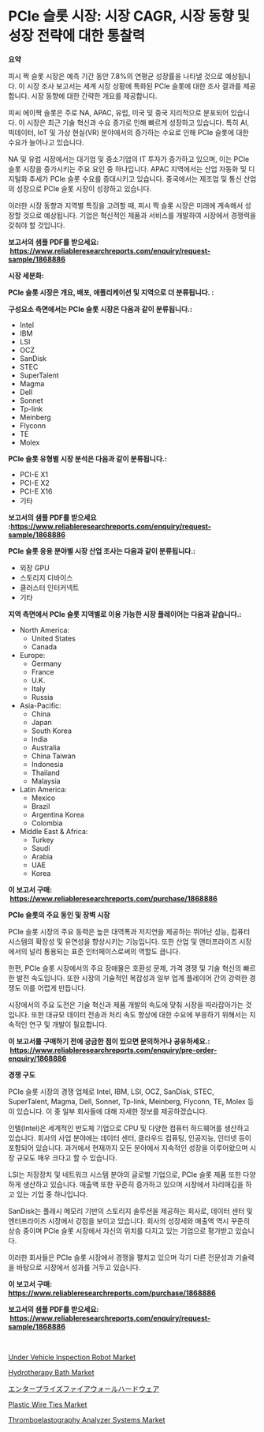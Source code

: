 <p><h1>PCIe 슬롯 시장: 시장 CAGR, 시장 동향 및 성장 전략에 대한 통찰력</h1></p><p><strong>요약</strong></p>
<p><p>피시 짝 슬롯 시장은 예측 기간 동안 7.8%의 연평균 성장률을 나타낼 것으로 예상됩니다. 이 시장 조사 보고서는 세계 시장 상황에 특화된 PCIe 슬롯에 대한 조사 결과를 제공합니다. 시장 동향에 대한 간략한 개요를 제공합니다.</p><p>피씨 에이짝 슬롯은 주로 NA, APAC, 유럽, 미국 및 중국 지리적으로 분포되어 있습니다. 이 시장은 최근 기술 혁신과 수요 증가로 인해 빠르게 성장하고 있습니다. 특히 AI, 빅데이터, IoT 및 가상 현실(VR) 분야에서의 증가하는 수요로 인해 PCIe 슬롯에 대한 수요가 늘어나고 있습니다. </p><p>NA 및 유럽 시장에서는 대기업 및 중소기업의 IT 투자가 증가하고 있으며, 이는 PCIe 슬롯 시장을 증가시키는 주요 요인 중 하나입니다. APAC 지역에서는 산업 자동화 및 디지털화 추세가 PCIe 슬롯 수요를 증대시키고 있습니다. 중국에서는 제조업 및 통신 산업의 성장으로 PCIe 슬롯 시장이 성장하고 있습니다.</p><p>이러한 시장 동향과 지역별 특징을 고려할 때, 피시 짝 슬롯 시장은 미래에 계속해서 성장할 것으로 예상됩니다. 기업은 혁신적인 제품과 서비스를 개발하여 시장에서 경쟁력을 갖춰야 할 것입니다.</p></p>
<p><strong>보고서의 샘플 PDF를 받으세요: &nbsp;<a href="https://www.reliableresearchreports.com/enquiry/request-sample/1868886">https://www.reliableresearchreports.com/enquiry/request-sample/1868886</a></strong></p>
<p><strong>시장 세분화:</strong></p>
<p><strong> PCIe 슬롯 시장은 개요, 배포, 애플리케이션 및 지역으로 더 분류됩니다. :</strong></p>
<p><strong>구성요소 측면에서는 PCIe 슬롯 시장은 다음과 같이 분류됩니다.:</strong></p>
<p><ul><li>Intel</li><li>IBM</li><li>LSI</li><li>OCZ</li><li>SanDisk</li><li>STEC</li><li>SuperTalent</li><li>Magma</li><li>Dell</li><li>Sonnet</li><li>Tp-link</li><li>Meinberg</li><li>Flyconn</li><li>TE</li><li>Molex</li></ul></p>
<p><strong> PCIe 슬롯 유형별 시장 분석은 다음과 같이 분류됩니다.:</strong></p>
<p><ul><li>PCI-E X1</li><li>PCI-E X2</li><li>PCI-E X16</li><li>기타</li></ul></p>
<p><strong>보고서의 샘플 PDF를 받으세요 :<a href="https://www.reliableresearchreports.com/enquiry/request-sample/1868886">https://www.reliableresearchreports.com/enquiry/request-sample/1868886</a></strong></p>
<p><strong> PCIe 슬롯 응용 분야별 시장 산업 조사는 다음과 같이 분류됩니다.:</strong></p>
<p><ul><li>외장 GPU</li><li>스토리지 디바이스</li><li>클러스터 인터커넥트</li><li>기타</li></ul></p>
<p><strong>지역 측면에서 PCIe 슬롯 지역별로 이용 가능한 시장 플레이어는 다음과 같습니다.:</strong></p>
<p><ul>
    <li>
        North America:
        <ul>
            <li>United States</li>
            <li>Canada</li>
        </ul>
    </li>
    <li>
        Europe:
        <ul>
            <li>Germany</li>
            <li>France</li>
            <li>U.K.</li>
            <li>Italy</li>
            <li>Russia</li>
        </ul>
    </li>
    <li>
        Asia-Pacific:
        <ul>
            <li>China</li>
            <li>Japan</li>
            <li>South Korea</li>
            <li>India</li>
            <li>Australia</li>
            <li>China Taiwan</li>
            <li>Indonesia</li>
            <li>Thailand</li>
            <li>Malaysia</li>
        </ul>
    </li>
    <li>
        Latin America:
        <ul>
            <li>Mexico</li>
            <li>Brazil</li>
            <li>Argentina Korea</li>
            <li>Colombia</li>
        </ul>
    </li>
    <li>
        Middle East & Africa:
        <ul>
            <li>Turkey</li>
            <li>Saudi</li>
            <li>Arabia</li>
            <li>UAE</li>
            <li>Korea</li>
        </ul>
    </li>
    </ul></p>
<p><strong>이 보고서 구매: &nbsp;<a href="https://www.reliableresearchreports.com/purchase/1868886">https://www.reliableresearchreports.com/purchase/1868886</a></strong></p>
<p><strong>PCIe 슬롯의 주요 동인 및 장벽 시장</strong></p>
<p><p>PCIe 슬롯 시장의 주요 동력은 높은 대역폭과 저지연을 제공하는 뛰어난 성능, 컴퓨터 시스템의 확장성 및 유연성을 향상시키는 기능입니다. 또한 산업 및 엔터프라이즈 시장에서의 널리 통용되는 표준 인터페이스로써의 역할도 큽니다.</p><p>한편, PCIe 슬롯 시장에서의 주요 장애물은 호환성 문제, 가격 경쟁 및 기술 혁신의 빠르한 발전 속도입니다. 또한 시장의 기술적인 복잡성과 일부 업계 플레이어 간의 강력한 경쟁도 이를 어렵게 만듭니다.</p><p>시장에서의 주요 도전은 기술 혁신과 제품 개발의 속도에 맞춰 시장을 따라잡아가는 것입니다. 또한 대규모 데이터 전송과 처리 속도 향상에 대한 수요에 부응하기 위해서는 지속적인 연구 및 개발이 필요합니다.</p></p>
<p><strong>이 보고서를 구매하기 전에 궁금한 점이 있으면 문의하거나 공유하세요.: &nbsp;<a href="https://www.reliableresearchreports.com/enquiry/pre-order-enquiry/1868886">https://www.reliableresearchreports.com/enquiry/pre-order-enquiry/1868886</a></strong></p>
<p><strong>경쟁 구도</strong></p>
<p><p>PCIe 슬롯 시장의 경쟁 업체로 Intel, IBM, LSI, OCZ, SanDisk, STEC, SuperTalent, Magma, Dell, Sonnet, Tp-link, Meinberg, Flyconn, TE, Molex 등이 있습니다. 이 중 일부 회사들에 대해 자세한 정보를 제공하겠습니다.</p><p>인텔(Intel)은 세계적인 반도체 기업으로 CPU 및 다양한 컴퓨터 하드웨어를 생산하고 있습니다. 회사의 사업 분야에는 데이터 센터, 클라우드 컴퓨팅, 인공지능, 인터넷 등이 포함되어 있습니다. 과거에서 현재까지 모든 분야에서 지속적인 성장을 이루어왔으며 시장 규모도 매우 크다고 할 수 있습니다.</p><p>LSI는 저장장치 및 네트워크 시스템 분야의 글로벌 기업으로, PCIe 슬롯 제품 또한 다양하게 생산하고 있습니다. 매출액 또한 꾸준히 증가하고 있으며 시장에서 자리매김을 하고 있는 기업 중 하나입니다.</p><p>SanDisk는 플래시 메모리 기반의 스토리지 솔루션을 제공하는 회사로, 데이터 센터 및 엔터프라이즈 시장에서 강점을 보이고 있습니다. 회사의 성장세와 매출액 역시 꾸준히 상승 중이며 PCIe 슬롯 시장에서 자신의 위치를 다지고 있는 기업으로 평가받고 있습니다.</p><p>이러한 회사들은 PCIe 슬롯 시장에서 경쟁을 펼치고 있으며 각기 다른 전문성과 기술력을 바탕으로 시장에서 성과를 거두고 있습니다.</p></p>
<p><strong>이 보고서 구매: &nbsp; <a href="https://www.reliableresearchreports.com/purchase/1868886">https://www.reliableresearchreports.com/purchase/1868886</a></strong></p>
<p><strong>보고서의 샘플 PDF를 받으세요: &nbsp;<a href="https://www.reliableresearchreports.com/enquiry/request-sample/1868886">https://www.reliableresearchreports.com/enquiry/request-sample/1868886</a></strong><strong></strong></p>
<p>&nbsp;</p>
<p><p><a href="https://issuu.com/reportprime-2/docs/under-vehicle-inspection-robot-market-size-2030.pp">Under Vehicle Inspection Robot Market</a></p><p><a href="https://github.com/FassouRP/Market-Research-Report-List-3/blob/main/hydrotherapy-bath-market.md">Hydrotherapy Bath Market</a></p><p><a href="https://medium.com/@vivakuvalis2005/%E3%82%A8%E3%83%B3%E3%82%BF%E3%83%BC%E3%83%97%E3%83%A9%E3%82%A4%E3%82%BA%E3%83%95%E3%82%A1%E3%82%A4%E3%82%A2%E3%82%A6%E3%82%A9%E3%83%BC%E3%83%AB%E3%83%8F%E3%83%BC%E3%83%89%E3%82%A6%E3%82%A7%E3%82%A2%E5%B8%82%E5%A0%B4-2031%E5%B9%B4%E3%81%BE%E3%81%A7%E3%81%AE%E6%88%90%E5%8A%9F%E3%81%99%E3%82%8B%E3%83%93%E3%82%B8%E3%83%8D%E3%82%B9%E6%88%A6%E7%95%A5%E3%81%AE%E9%8D%B5%E3%81%AB%E3%81%AA%E3%82%8B%E4%BA%88%E6%B8%AC-23c674b9c4c0">エンタープライズファイアウォールハードウェア</a></p><p><a href="https://github.com/rahu1506/Market-Research-Report-List-3/blob/main/plastic-wire-ties-market.md">Plastic Wire Ties Market</a></p><p><a href="https://issuu.com/reportprime-2/docs/thromboelastography-analyzer-systems-market-size-2">Thromboelastography Analyzer Systems Market</a></p></p>